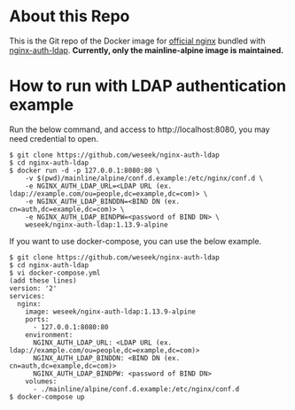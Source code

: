 # About this Repo

This is the Git repo of the Docker image for [official nginx](https://registry.hub.docker.com/_/nginx/) bundled with [nginx-auth-ldap](https://github.com/kvspb/nginx-auth-ldap).
**Currently, only the mainline-alpine image is maintained.**

# How to run with LDAP authentication example
Run the below command, and access to http://localhost:8080, you may need credential to open.
```
$ git clone https://github.com/weseek/nginx-auth-ldap
$ cd nginx-auth-ldap
$ docker run -d -p 127.0.0.1:8080:80 \
    -v $(pwd)/mainline/alpine/conf.d.example:/etc/nginx/conf.d \
    -e NGINX_AUTH_LDAP_URL=<LDAP URL (ex. ldap://example.com/ou=people,dc=example,dc=com)> \
    -e NGINX_AUTH_LDAP_BINDDN=<BIND DN (ex. cn=auth,dc=example,dc=com)> \
    -e NGINX_AUTH_LDAP_BINDPW=<password of BIND DN> \
    weseek/nginx-auth-ldap:1.13.9-alpine
```
If you want to use docker-compose, you can use the below example.
```
$ git clone https://github.com/weseek/nginx-auth-ldap
$ cd nginx-auth-ldap
$ vi docker-compose.yml
(add these lines)
version: '2'
services:
  nginx:
    image: weseek/nginx-auth-ldap:1.13.9-alpine
    ports:
      - 127.0.0.1:8080:80
    environment:
      NGINX_AUTH_LDAP_URL: <LDAP URL (ex. ldap://example.com/ou=people,dc=example,dc=com)>
      NGINX_AUTH_LDAP_BINDDN: <BIND DN (ex. cn=auth,dc=example,dc=com)>
      NGINX_AUTH_LDAP_BINDPW: <password of BIND DN>
    volumes:
      - ./mainline/alpine/conf.d.example:/etc/nginx/conf.d
$ docker-compose up
```
